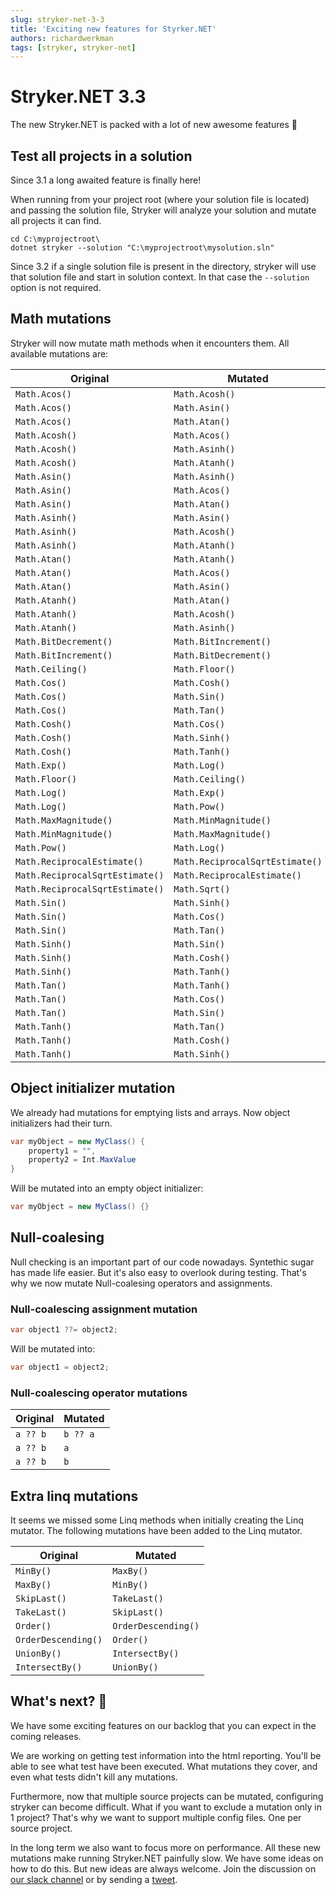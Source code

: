 ```yaml
---
slug: stryker-net-3-3
title: 'Exciting new features for Styrker.NET'
authors: richardwerkman
tags: [stryker, stryker-net]
---
```


# Stryker.NET 3.3

The new Stryker.NET is packed with a lot of new awesome features 🚀

## Test all projects in a solution

Since 3.1 a long awaited feature is finally here!

When running from your project root (where your solution file is located) and passing the solution file, Stryker will analyze your solution and mutate all projects it can find.

```
cd C:\myprojectroot\
dotnet stryker --solution "C:\myprojectroot\mysolution.sln"
```

Since 3.2 if a single solution file is present in the directory, stryker will use that solution file and start in solution context. In that case the `--solution` option is not required.

## Math mutations

Stryker will now mutate math methods when it encounters them. All available mutations are:

| Original                        | Mutated                         |
| ------------------------------- | ------------------------------- |
| `Math.Acos()`                   | `Math.Acosh()`                  |
| `Math.Acos()`                   | `Math.Asin()`                   |
| `Math.Acos()`                   | `Math.Atan()`                   |
| `Math.Acosh()`                  | `Math.Acos()`                   |
| `Math.Acosh()`                  | `Math.Asinh()`                  |
| `Math.Acosh()`                  | `Math.Atanh()`                  |
| `Math.Asin()`                   | `Math.Asinh()`                  |
| `Math.Asin()`                   | `Math.Acos()`                   |
| `Math.Asin()`                   | `Math.Atan()`                   |
| `Math.Asinh()`                  | `Math.Asin()`                   |
| `Math.Asinh()`                  | `Math.Acosh()`                  |
| `Math.Asinh()`                  | `Math.Atanh()`                  |
| `Math.Atan()`                   | `Math.Atanh()`                  |
| `Math.Atan()`                   | `Math.Acos()`                   |
| `Math.Atan()`                   | `Math.Asin()`                   |
| `Math.Atanh()`                  | `Math.Atan()`                   |
| `Math.Atanh()`                  | `Math.Acosh()`                  |
| `Math.Atanh()`                  | `Math.Asinh()`                  |
| `Math.BitDecrement()`           | `Math.BitIncrement()`           |
| `Math.BitIncrement()`           | `Math.BitDecrement()`           |
| `Math.Ceiling()`                | `Math.Floor()`                  |
| `Math.Cos()`                    | `Math.Cosh()`                   |
| `Math.Cos()`                    | `Math.Sin()`                    |
| `Math.Cos()`                    | `Math.Tan()`                    |
| `Math.Cosh()`                   | `Math.Cos()`                    |
| `Math.Cosh()`                   | `Math.Sinh()`                   |
| `Math.Cosh()`                   | `Math.Tanh()`                   |
| `Math.Exp()`                    | `Math.Log()`                    |
| `Math.Floor()`                  | `Math.Ceiling()`                |
| `Math.Log()`                    | `Math.Exp()`                    |
| `Math.Log()`                    | `Math.Pow()`                    |
| `Math.MaxMagnitude()`           | `Math.MinMagnitude()`           |
| `Math.MinMagnitude()`           | `Math.MaxMagnitude()`           |
| `Math.Pow()`                    | `Math.Log()`                    |
| `Math.ReciprocalEstimate()`     | `Math.ReciprocalSqrtEstimate()` |
| `Math.ReciprocalSqrtEstimate()` | `Math.ReciprocalEstimate()`     |
| `Math.ReciprocalSqrtEstimate()` | `Math.Sqrt()`                   |
| `Math.Sin()`                    | `Math.Sinh()`                   |
| `Math.Sin()`                    | `Math.Cos()`                    |
| `Math.Sin()`                    | `Math.Tan()`                    |
| `Math.Sinh()`                   | `Math.Sin()`                    |
| `Math.Sinh()`                   | `Math.Cosh()`                   |
| `Math.Sinh()`                   | `Math.Tanh()`                   |
| `Math.Tan()`                    | `Math.Tanh()`                   |
| `Math.Tan()`                    | `Math.Cos()`                    |
| `Math.Tan()`                    | `Math.Sin()`                    |
| `Math.Tanh()`                   | `Math.Tan()`                    |
| `Math.Tanh()`                   | `Math.Cosh()`                   |
| `Math.Tanh()`                   | `Math.Sinh()`                   |

## Object initializer mutation

We already had mutations for emptying lists and arrays. Now object initializers had their turn.

```cs
var myObject = new MyClass() {
    property1 = "",
    property2 = Int.MaxValue
}
```

Will be mutated into an empty object initializer:

```cs
var myObject = new MyClass() {}
```

## Null-coalesing

Null checking is an important part of our code nowadays. Syntethic sugar has made life easier. But it's also easy to overlook during testing. That's why we now mutate Null-coalesing operators and assignments.

### Null-coalescing assignment mutation

```cs
var object1 ??= object2;
```

Will be mutated into:

```cs
var object1 = object2;
```

### Null-coalescing operator mutations

| Original | Mutated  |
| -------- | -------- |
| `a ?? b` | `b ?? a` |
| `a ?? b` | `a`      |
| `a ?? b` | `b`      |

## Extra linq mutations

It seems we missed some Linq methods when initially creating the Linq mutator. The following mutations have been added to the Linq mutator.

| Original            | Mutated             |
| ------------------- | ------------------- |
| `MinBy()`           | `MaxBy()`           |
| `MaxBy()`           | `MinBy()`           |
| `SkipLast()`        | `TakeLast()`        |
| `TakeLast()`        | `SkipLast()`        |
| `Order()`           | `OrderDescending()` |
| `OrderDescending()` | `Order()`           |
| `UnionBy()`         | `IntersectBy()`     |
| `IntersectBy()`     | `UnionBy()`         |

## What's next? 🔮

We have some exciting features on our backlog that you can expect in the coming releases.

We are working on getting test information into the html reporting. You'll be able to see what test have been executed. What mutations they cover, and even what tests didn't kill any mutations.

Furthermore, now that multiple source projects can be mutated, configuring stryker can become difficult. What if you want to exclude a mutation only in 1 project? That's why we want to support multiple config files. One per source project.

In the long term we also want to focus more on performance. All these new mutations make running Stryker.NET painfully slow. We have some ideas on how to do this. But new ideas are always welcome. Join the discussion on [our slack channel](https://join.slack.com/t/stryker-mutator/shared_invite/enQtOTUyMTYyNTg1NDQ0LTU4ODNmZDlmN2I3MmEyMTVhYjZlYmJkOThlNTY3NTM1M2QxYmM5YTM3ODQxYmJjY2YyYzllM2RkMmM1NjNjZjM) or by sending a [tweet](https://twitter.com/stryker_mutator/).
